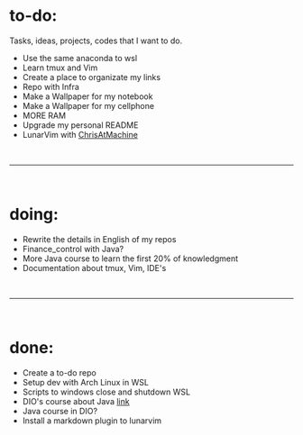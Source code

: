 # **to-do:**
Tasks, ideas, projects, codes that I want to do.
- Use the same anaconda to wsl
- Learn tmux and Vim
- Create a place to organizate my links
- Repo with Infra
- Make a Wallpaper for my notebook
- Make a Wallpaper for my cellphone
- MORE RAM
- Upgrade my personal README
- LunarVim with [ChrisAtMachine](https://www.youtube.com/c/ChrisAtMachine/playlists)


<br>

-----------------------------

<br>

# **doing:**
- Rewrite the details in English of my repos
- Finance_control with Java?
- More Java course to learn the first 20% of knowledgment
- Documentation about tmux, Vim, IDE's

<br>

-----------------------------

<br>

# **done:**
- Create a to-do repo
- Setup dev with Arch Linux in WSL
- Scripts to windows close and shutdown WSL
- DIO's course about Java [link](https://web.dio.me/play?tab=cursos)
- Java course in DIO?
- Install a markdown plugin to lunarvim
